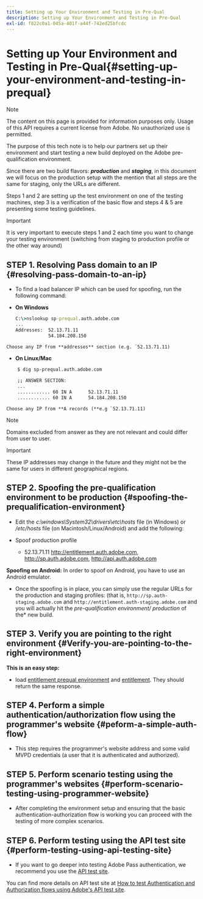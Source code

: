 ```yaml
---
title: Setting up Your Environment and Testing in Pre-Qual
description: Setting up Your Environment and Testing in Pre-Qual
exl-id: f822c0a1-045a-401f-a44f-742ed25bfcdc
---
```

# Setting up Your Environment and Testing in Pre-Qual{#setting-up-your-environment-and-testing-in-prequal}

>[!NOTE]
>
>The content on this page is provided for information purposes only. Usage of this API requires a current license from Adobe. No unauthorized use is permitted.

The purpose of this tech note is to help our partners set up their environment and start testing a new build deployed on the Adobe pre-qualification environment.

Since there are two build flavors: ***production*** and ***staging***, in this document we will focus on the production setup with the mention that all steps are the same for staging, only the URLs are different.

Steps 1 and 2 are setting up the test environment on one of the testing machines, step 3 is a verification of the basic flow and steps 4 & 5 are presenting some testing guidelines.

>[!IMPORTANT] 
>
> It is very important to execute steps 1 and 2 each time you want to change your testing environment (switching from staging to production profile or the other way around)
 

## STEP 1. Resolving Pass domain to an IP {#resolving-pass-domain-to-an-ip}

* To find a load balancer IP which can be used for spoofing, run the following command:

* **On Windows**

  ```cmd
  C:\>nslookup sp-prequal.auth.adobe.com
  ...
  Addresses:  52.13.71.11
              54.184.208.150
  ```

```Choose any IP from **addresses** section (e.g. `52.13.71.11)```

* **On Linux/Mac**

```sh
    $ dig sp-prequal.auth.adobe.com
    
    ;; ANSWER SECTION:
    ...
    ............ 60 IN A      52.13.71.11
    ............ 60 IN A      54.184.208.150
```    

```Choose any IP from **A records (**e.g `52.13.71.11)```

>[!NOTE] 
>
>Domains excluded from answer as they are not relevant and could differ from user to user.

>[!IMPORTANT] 
>
> These IP addresses may change in the future and they might not be the same for users in different geographical regions.


## STEP 2.  Spoofing the pre-qualification environment to be production {#spoofing-the-prequalification-environment}

* Edit the *c:\\windows\\System32\\drivers\\etc\\hosts* file (in Windows) or */etc/hosts* file (on Macintosh/Linux/Android) and add the following:
  
* Spoof production profile    
    * 52.13.71.11  http://entitlement.auth.adobe.com, http://sp.auth.adobe.com, http://api.auth.adobe.com

**Spoofing on Android:** In order to spoof on Android, you have to use an Android emulator.

* Once the spoofing is in place, you can simply use the regular URLs for the production and staging profiles: (that is, `http://sp.auth-staging.adobe.com` and `http://entitlement.auth-staging.adobe.com` and you will actually hit the *pre-qualification environment/ production* of the* new build.


## STEP 3.  Verify you are pointing to the right environment {#Verify-you-are-pointing-to-the-right-environment}

**This is an easy step:** 

* load [entitlement prequal environment](https://entitlement-prequal.auth.adobe.com/environment.html) and [entitlement](https://entitlement.auth.adobe.com/environment.html). They should return the same response.  


## STEP 4.  Perform a simple authentication/authorization flow using the programmer's website {#peform-a-simple-auth-flow}

* This step requires the programmer's website address and some valid MVPD credentials (a user that it is authenticated and authorized).

## STEP 5.  Perform scenario testing using the programmer's websites {#perform-scenario-testing-using-programmer-website}

* After completing the environment setup and ensuring that the basic authentication-authorization flow is working you can proceed with the testing of more complex scenarios.


## STEP 6.  Perform testing using the API test site {#perform-testing-using-api-testing-site}

* If you want to go deeper into testing Adobe Pass authentication, we recommend you use the [API test site](http://entitlement-prequal.auth.adobe.com/apitest/api.html).

You can find more details on API test site at [How to test Authentication and Authorization flows using Adobe's API test site](/help/authentication/test-authn-authz-flows-using-adobes-api-test-site.md).
